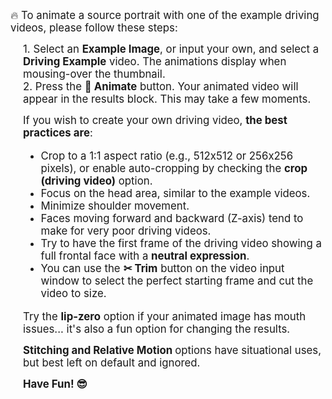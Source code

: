 <span style="font-size: 1.2em;">🔥 To animate a source portrait with one of the example driving videos, please follow these steps:</span>
<p></div> <div style="font-size: 1.2em; margin-left: 20px;"> 
1. Select an <strong>Example Image</strong>, or input your own, and select a <strong>Driving Example</strong> video. The animations display when mousing-over the thumbnail. </div>
<div style="font-size: 1.2em; margin-left: 20px;">
2. Press the <strong>🚀 Animate</strong> button. Your animated video will appear in the results block. This may take a few moments.
</div></p>
<p><div style="font-size: 1.2em; margin-left: 20px;">
If you wish to create your own driving video, <strong>the best practices are</strong>:

 - Crop to a 1:1 aspect ratio (e.g., 512x512 or 256x256 pixels), or enable auto-cropping by checking the <strong>crop (driving video)</strong> option.
 - Focus on the head area, similar to the example videos.
 - Minimize shoulder movement.
 - Faces moving forward and backward (Z-axis) tend to make for very poor driving videos.
 - Try to have the first frame of the driving video showing a full frontal face with a **neutral expression**.
 - You can use the <strong>✂ Trim</strong> button on the video input window to select the perfect starting frame and cut the video to size.

<p></div> <div style="font-size: 1.2em; margin-left: 20px;"> Try the <strong>lip-zero</strong> option if your animated image has mouth issues... it's also a fun option for changing the results. </div></p>

<p></div> <div style="font-size: 1.2em; margin-left: 20px;"><strong>Stitching and Relative Motion </strong> options have situational uses, but best left on default and ignored. </div></p>


<p></div> <div style="font-size: 1.2em; margin-left: 20px;"><strong>Have Fun! 😎</div></p>